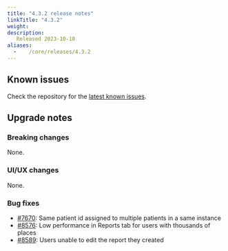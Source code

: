 ```yaml
---
title: "4.3.2 release notes"
linkTitle: "4.3.2"
weight:
description:
   Released 2023-10-10
aliases:
  -    /core/releases/4.3.2
---
```


## Known issues

Check the repository for the [latest known issues](https://github.com/medic/cht-core/issues?q=is%3Aissue+label%3A%22Affects%3A+4.3.2%22).

## Upgrade notes

### Breaking changes

None.

### UI/UX changes

None.

### Bug fixes

- [#7670](https://github.com/medic/cht-core/issues/7670): Same patient id assigned to multiple patients in a same instance
- [#8576](https://github.com/medic/cht-core/issues/8576): Low performance in Reports tab for users with thousands of places
- [#8589](https://github.com/medic/cht-core/issues/8589): Users unable to edit the report they created

